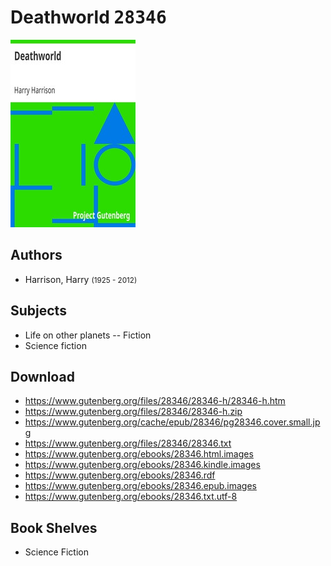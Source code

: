 # Deathworld <kbd>28346</kbd>

![](./cover.medium.jpg "")

## Authors


 - Harrison, Harry <small>(1925 - 2012)</small>

## Subjects


 - Life on other planets -- Fiction
 - Science fiction

## Download


 - https://www.gutenberg.org/files/28346/28346-h/28346-h.htm
 - https://www.gutenberg.org/files/28346/28346-h.zip
 - https://www.gutenberg.org/cache/epub/28346/pg28346.cover.small.jpg
 - https://www.gutenberg.org/files/28346/28346.txt
 - https://www.gutenberg.org/ebooks/28346.html.images
 - https://www.gutenberg.org/ebooks/28346.kindle.images
 - https://www.gutenberg.org/ebooks/28346.rdf
 - https://www.gutenberg.org/ebooks/28346.epub.images
 - https://www.gutenberg.org/ebooks/28346.txt.utf-8

## Book Shelves


 - Science Fiction
